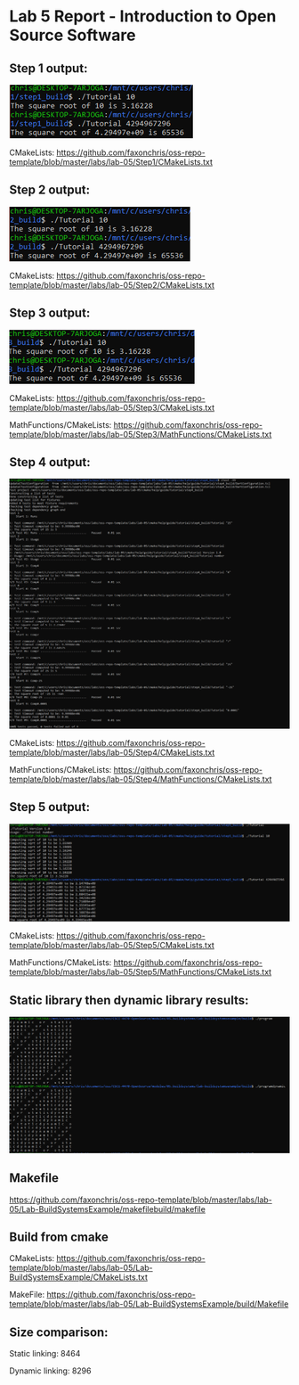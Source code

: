 # Lab 5 Report - Introduction to Open Source Software

## Step 1 output:

![step1](step1.png)

CMakeLists: https://github.com/faxonchris/oss-repo-template/blob/master/labs/lab-05/Step1/CMakeLists.txt

## Step 2 output:

![step2](step2.png)

CMakeLists: https://github.com/faxonchris/oss-repo-template/blob/master/labs/lab-05/Step2/CMakeLists.txt

## Step 3 output:

![step3](step3.png)

CMakeLists: https://github.com/faxonchris/oss-repo-template/blob/master/labs/lab-05/Step3/CMakeLists.txt

MathFunctions/CMakeLists: https://github.com/faxonchris/oss-repo-template/blob/master/labs/lab-05/Step3/MathFunctions/CMakeLists.txt

## Step 4 output:

![step4](step4.png)

CMakeLists: https://github.com/faxonchris/oss-repo-template/blob/master/labs/lab-05/Step4/CMakeLists.txt

MathFunctions/CMakeLists: https://github.com/faxonchris/oss-repo-template/blob/master/labs/lab-05/Step4/MathFunctions/CMakeLists.txt

## Step 5 output:

![step5](step5.png)

CMakeLists: https://github.com/faxonchris/oss-repo-template/blob/master/labs/lab-05/Step5/CMakeLists.txt

MathFunctions/CMakeLists: https://github.com/faxonchris/oss-repo-template/blob/master/labs/lab-05/Step5/MathFunctions/CMakeLists.txt

## Static library then dynamic library results:

![results](results.png)

## Makefile

https://github.com/faxonchris/oss-repo-template/blob/master/labs/lab-05/Lab-BuildSystemsExample/makefilebuild/makefile

## Build from cmake

CMakeLists: https://github.com/faxonchris/oss-repo-template/blob/master/labs/lab-05/Lab-BuildSystemsExample/CMakeLists.txt

MakeFile: https://github.com/faxonchris/oss-repo-template/blob/master/labs/lab-05/Lab-BuildSystemsExample/build/Makefile

## Size comparison:

Static linking: 8464

Dynamic linking: 8296